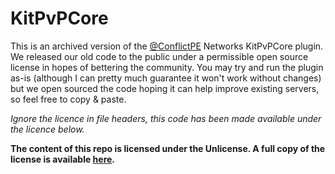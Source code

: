 KitPvPCore
===================

This is an archived version of the [@ConflictPE](https://twitter.com/ConflictPE) Networks KitPvPCore plugin. We released our old code to the public
under a permissible open source license in hopes of bettering the community. You may try and run the plugin as-is (although I can pretty much guarantee
it won't work without changes) but we open sourced the code hoping it can help improve existing servers, so feel free to copy & paste.

_Ignore the licence in file headers, this code has been made available under the licence below._

__The content of this repo is licensed under the Unlicense. A full copy of the license is available [here](LICENSE).__
